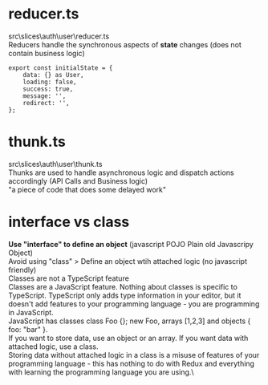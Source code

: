 # reducer.ts
src\slices\auth\user\reducer.ts \
Reducers handle the synchronous aspects of **state** changes (does not contain business logic)
```
export const initialState = {
    data: {} as User,
    loading: false,
    success: true,
    message: '',
    redirect: '',
};
```

# thunk.ts
src\slices\auth\user\thunk.ts \
Thunks are used to handle asynchronous logic and dispatch actions accordingly (API Calls and Business logic) </br>
"a piece of code that does some delayed work"

# interface vs class
**Use "interface" to define an object** (javascript POJO Plain old Javascripy Object)\
Avoid using "class" > Define an object wtih attached logic (no javascript friendly)\
Classes are not a TypeScript feature\
Classes are a JavaScript feature. Nothing about classes is specific to TypeScript. TypeScript only adds type information in your editor, but it doesn't add features to your programming language - you are programming in JavaScript.\
JavaScript has classes class Foo {}; new Foo, arrays [1,2,3] and objects { foo: "bar" }.\
If you want to store data, use an object or an array. If you want data with attached logic, use a class.\
Storing data without attached logic in a class is a misuse of features of your programming language - this has nothing to do with Redux and everything with learning the programming language you are using.\

